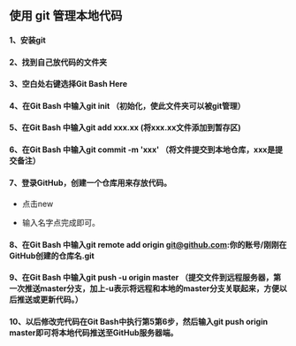 ## 使用 git 管理本地代码



#### 1、安装git
#### 2、找到自己放代码的文件夹
#### 3、空白处右键选择Git Bash Here



#### 4、在Git Bash 中输入git init    （初始化，使此文件夹可以被git管理）
#### 5、在Git Bash 中输入git add xxx.xx    (将xxx.xx文件添加到暂存区)
#### 6、在Git Bash 中输入git commit -m 'xxx'    （将文件提交到本地仓库，xxx是提交备注）



#### 7、登录GitHub，创建一个仓库用来存放代码。

+ 点击new



+ 输入名字点完成即可。





#### 8、在Git Bash 中输入git remote add origin git@github.com:你的账号/刚刚在GitHub创建的仓库名.git

#### 9、在Git Bash 中输入git push -u origin master    （提交文件到远程服务器，第一次推送master分支，加上-u表示将远程和本地的master分支关联起来，方便以后推送或更新代码。）



#### 10、以后修改完代码在Git Bash中执行第5第6步，然后输入git push origin master即可将本地代码推送至GitHub服务器端。

